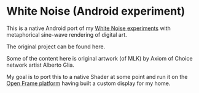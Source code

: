 # White Noise (Android experiment)

This is a native Android port of my [White Noise experiments](https://github.com/pgolding/white_noise) with metaphorical sine-wave rendering of digital art.

The original project can be found here.

Some of the content here is original artwork (of MLK) by Axiom of Choice network artist Alberto Glia.

My goal is to port this to a native Shader at some point and run it on the [Open Frame platform](https://openframe.io/) having built a custom display for my home.
